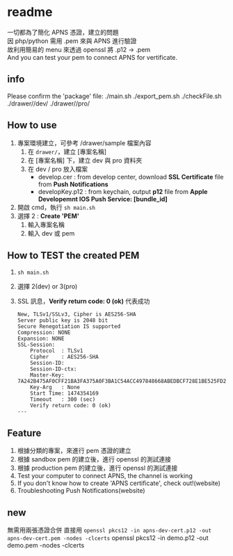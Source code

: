 # readme

一切都為了簡化 APNS 憑證，建立的問題  
因 php/python 需用 .pem 來與 APNS 進行驗證  
故利用簡易的 menu 來透過 openssl 將 .p12 -> .pem  
And you can test your pem to connect APNS for vertificate.

## info

Please confirm the 'package' file:
./main.sh
./export_pem.sh
./checkFile.sh
./drawer/<your product folder>/dev/
./drawer/<your product folder>/pro/

## How to use

1. 專案環境建立，可參考 /drawer/sample 檔案內容
	1. 在 `drawer/`，建立 [專案名稱]
	2. 在 [專案名稱] 下，建立 dev 與 pro 資料夾
	3. 在 dev / pro 放入檔案
		- develop.cer : from develop center, download **SSL Certificate** file from **Push Notifications**
		- developKey.p12 : from keychain, output **p12** file from **Apple Developemnt IOS Push Service: [bundle_id]**
2. 開啟 cmd，執行 `sh main.sh`
3. 選擇 2 : **Create 'PEM'**
	1. 輸入專案名稱
	2. 輸入 dev 或 pem

## How to TEST the created PEM

1. `sh main.sh`
2. 選擇 2(dev) or 3(pro)
3. SSL 訊息，**Verify return code: 0 (ok)** 代表成功

	```
	New, TLSv1/SSLv3, Cipher is AES256-SHA
	Server public key is 2048 bit
	Secure Renegotiation IS supported
	Compression: NONE
	Expansion: NONE
	SSL-Session:
	    Protocol  : TLSv1
	    Cipher    : AES256-SHA
	    Session-ID: 
	    Session-ID-ctx: 
	    Master-Key: 7A242B475AF0CFF21BA3FA375A0F3BA1C54ACC497848668ABEDBCF728E1BE525FD27FB6AA11DA82918AC7D83206588F0
	    Key-Arg   : None
	    Start Time: 1474354169
	    Timeout   : 300 (sec)
	    Verify return code: 0 (ok)
	---
	```

## Feature

1. 根據分類的專案，來進行 pem 憑證的建立
2. 根據 sandbox pem 的建立後，進行 openssl 的測試連接
3. 根據 production pem 的建立後，進行 openssl 的測試連接
4. Test your computer to connect APNS, the channel is working
5. If you don't know how to create 'APNS certificate', check out!(website)
6. Troubleshooting Push Notifications(website)

## new 

無需用兩張憑證合併
直接用 `openssl pkcs12 -in apns-dev-cert.p12 -out apns-dev-cert.pem -nodes -clcerts`
openssl pkcs12 -in demo.p12 -out demo.pem -nodes -clcerts
